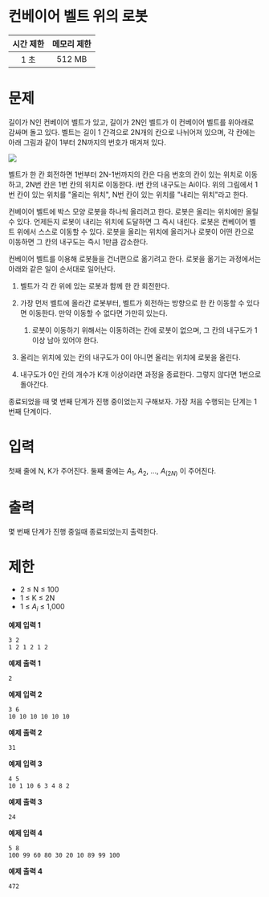 # 컨베이어 벨트 위의 로봇

| 시간 제한 |	메모리 제한
| :---: | :---: |
|1 초|	512 MB	|

# 문제

길이가 N인 컨베이어 벨트가 있고, 길이가 2N인 벨트가 이 컨베이어 벨트를 위아래로 감싸며 돌고 있다. 벨트는 길이 1 간격으로 2N개의 칸으로 나뉘어져 있으며, 각 칸에는 아래 그림과 같이 1부터 2N까지의 번호가 매겨져 있다.

![](https://velog.velcdn.com/images/kyunghwan1207/post/b064e3e3-680b-44d8-90b9-696e7a53c12b/image.png)

벨트가 한 칸 회전하면 1번부터 2N-1번까지의 칸은 다음 번호의 칸이 있는 위치로 이동하고, 2N번 칸은 1번 칸의 위치로 이동한다. i번 칸의 내구도는 Ai이다. 위의 그림에서 1번 칸이 있는 위치를 "올리는 위치", N번 칸이 있는 위치를 "내리는 위치"라고 한다.

컨베이어 벨트에 박스 모양 로봇을 하나씩 올리려고 한다. 로봇은 올리는 위치에만 올릴 수 있다. 언제든지 로봇이 내리는 위치에 도달하면 그 즉시 내린다. 로봇은 컨베이어 벨트 위에서 스스로 이동할 수 있다. 로봇을 올리는 위치에 올리거나 로봇이 어떤 칸으로 이동하면 그 칸의 내구도는 즉시 1만큼 감소한다.

컨베이어 벨트를 이용해 로봇들을 건너편으로 옮기려고 한다. 로봇을 옮기는 과정에서는 아래와 같은 일이 순서대로 일어난다.

1. 벨트가 각 칸 위에 있는 로봇과 함께 한 칸 회전한다.

2. 가장 먼저 벨트에 올라간 로봇부터, 벨트가 회전하는 방향으로 한 칸 이동할 수 있다면 이동한다. 만약 이동할 수 없다면 가만히 있는다.
    1. 로봇이 이동하기 위해서는 이동하려는 칸에 로봇이 없으며, 그 칸의 내구도가 1 이상 남아 있어야 한다.

3. 올리는 위치에 있는 칸의 내구도가 0이 아니면 올리는 위치에 로봇을 올린다.

4. 내구도가 0인 칸의 개수가 K개 이상이라면 과정을 종료한다. 그렇지 않다면 1번으로 돌아간다.

종료되었을 때 몇 번째 단계가 진행 중이었는지 구해보자. 가장 처음 수행되는 단계는 1번째 단계이다.

# 입력

첫째 줄에 N, K가 주어진다. 둘째 줄에는 ${A_1}$, ${A_2}$, ...,  ${A_(2N)}$ 이 주어진다.

# 출력

몇 번째 단계가 진행 중일때 종료되었는지 출력한다.

# 제한

+ 2 ≤ N ≤ 100
+ 1 ≤ K ≤ 2N
+ 1 ≤ ${A_i}$ ≤ 1,000

**예제 입력 1**
```
3 2
1 2 1 2 1 2
```
**예제 출력 1**
```
2
```
**예제 입력 2**
```
3 6
10 10 10 10 10 10
```
**예제 출력 2**
```
31
```
**예제 입력 3**
```
4 5
10 1 10 6 3 4 8 2
```
**예제 출력 3**
```
24
```
**예제 입력 4**
```
5 8
100 99 60 80 30 20 10 89 99 100
```
**예제 출력 4**
```
472
```